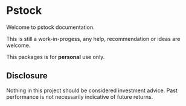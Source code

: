 # Pstock

Welcome to pstock documentation.

This is still a work-in-progess, any help, recommendation or ideas are welcome.

This packages is for **personal** use only.

## Disclosure

Nothing in this project should be considered investment advice. Past performance is not necessarily indicative of future returns.
